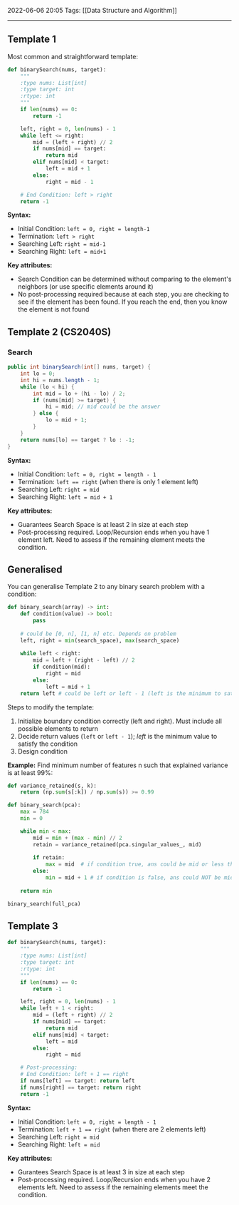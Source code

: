 2022-06-06 20:05
Tags: [[Data Structure and Algorithm]]
- - - - - - - - - - - - - - - - - - - - - - - - - - - - -   

## Template 1

Most common and straightforward template:

```python
def binarySearch(nums, target):
    """
    :type nums: List[int]
    :type target: int
    :rtype: int
    """
    if len(nums) == 0:
        return -1

    left, right = 0, len(nums) - 1
    while left <= right:
        mid = (left + right) // 2
        if nums[mid] == target:
            return mid
        elif nums[mid] < target:
            left = mid + 1
        else:
            right = mid - 1

    # End Condition: left > right
    return -1
```

**Syntax:**
-   Initial Condition: `left = 0, right = length-1`
-   Termination: `left > right`
-   Searching Left: `right = mid-1`
-   Searching Right: `left = mid+1`

**Key attributes:**
-   Search Condition can be determined without comparing to the element's neighbors (or use specific elements around it)
-   No post-processing required because at each step, you are checking to see if the element has been found. If you reach the end, then you know the element is not found

## Template 2 (CS2040S)

### Search

```Java
public int binarySearch(int[] nums, target) {
	int lo = 0;
	int hi = nums.length - 1;
	while (lo < hi) {
		int mid = lo + (hi - lo) / 2;
		if (nums[mid] >= target) {
			hi = mid; // mid could be the answer
		} else {
			lo = mid + 1;
		}
	}
	return nums[lo] == target ? lo : -1;
}
```

**Syntax:**
-   Initial Condition: `left = 0, right = length - 1`
-   Termination: `left == right` (when there is only 1 element left)
-   Searching Left: `right = mid`
-   Searching Right: `left = mid + 1`

**Key attributes:**
-   Guarantees Search Space is at least 2 in size at each step
-   Post-processing required. Loop/Recursion ends when you have 1 element left. Need to assess if the remaining element meets the condition.

## Generalised

You can generalise Template 2 to any binary search problem with a condition:

```Python
def binary_search(array) -> int:
    def condition(value) -> bool:
        pass
        
    # could be [0, n], [1, n] etc. Depends on problem
    left, right = min(search_space), max(search_space) 
    
    while left < right:
        mid = left + (right - left) // 2
        if condition(mid):
            right = mid
        else:
            left = mid + 1
    return left # could be left or left - 1 (left is the minimum to satisfy the condition)
```

Steps to modify the template: 
1. Initialize boundary condition correctly (left and right). Must include all possible elements to return
2. Decide return values (`left` or `left - 1`); *left* is the minimum value to satisfy the condition
3. Design condition

**Example:** Find minimum number of features n such that explained variance is at least 99%:

```python
def variance_retained(s, k):
    return (np.sum(s[:k]) / np.sum(s)) >= 0.99

def binary_search(pca):
    max = 784
    min = 0

    while min < max:
        mid = min + (max - min) // 2
        retain = variance_retained(pca.singular_values_, mid)
        
        if retain:
            max = mid  # if condition true, ans could be mid or less than mid
        else:
            min = mid + 1 # if condition is false, ans could NOT be mid
            
    return min

binary_search(full_pca)
```

## Template 3

```python
def binarySearch(nums, target):
    """
    :type nums: List[int]
    :type target: int
    :rtype: int
    """
    if len(nums) == 0:
        return -1

    left, right = 0, len(nums) - 1
    while left + 1 < right:
        mid = (left + right) // 2
        if nums[mid] == target:
            return mid
        elif nums[mid] < target:
            left = mid
        else:
            right = mid

    # Post-processing:
    # End Condition: left + 1 == right
    if nums[left] == target: return left
    if nums[right] == target: return right
    return -1
```

**Syntax:**
-   Initial Condition: `left = 0, right = length - 1`
-   Termination: `left + 1 == right` (when there are 2 elements left)
-   Searching Left: `right = mid`
-   Searching Right: `left = mid`

**Key attributes:**
-   Gurantees Search Space is at least 3 in size at each step
-   Post-processing required. Loop/Recursion ends when you have 2 elements left. Need to assess if the remaining elements meet the condition.